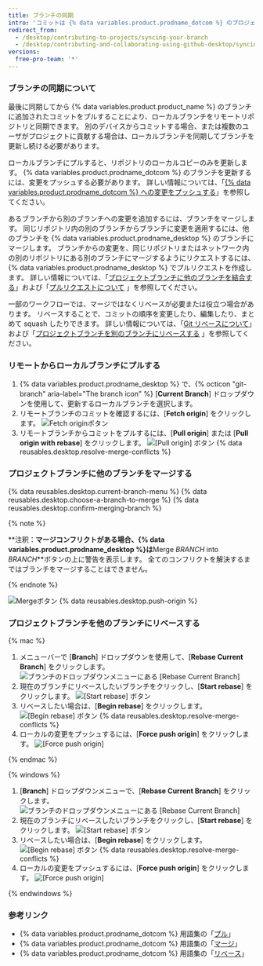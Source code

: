 ```yaml
---
title: ブランチの同期
intro: 'コミットは {% data variables.product.prodname_dotcom %} のプロジェクトにプッシュされるため、リモートリポジトリからプルすることにより、プロジェクトのローカルコピーを同期した状態に保つことができます。'
redirect_from:
  - /desktop/contributing-to-projects/syncing-your-branch
  - /desktop/contributing-and-collaborating-using-github-desktop/syncing-your-branch
versions:
  free-pro-team: '*'
---
```


### ブランチの同期について

最後に同期してから {% data variables.product.product_name %} のブランチに追加されたコミットをプルすることにより、ローカルブランチをリモートリポジトリと同期できます。 別のデバイスからコミットする場合、または複数のユーザがプロジェクトに貢献する場合は、ローカルブランチを同期してブランチを更新し続ける必要があります。

ローカルブランチにプルすると、リポジトリのローカルコピーのみを更新します。 {% data variables.product.prodname_dotcom %} のブランチを更新するには、変更をプッシュする必要があります。 詳しい情報については、「[{% data variables.product.prodname_dotcom %} への変更をプッシュする](/desktop/contributing-to-projects/pushing-changes-to-github)」を参照してください。

あるブランチから別のブランチへの変更を追加するには、ブランチをマージします。 同じリポジトリ内の別のブランチからブランチに変更を適用するには、他のブランチを {% data variables.product.prodname_desktop %} のブランチにマージします。 ブランチからの変更を、同じリポジトリまたはネットワーク内の別のリポジトリにある別のブランチにマージするようにリクエストするには、{% data variables.product.prodname_desktop %} でプルリクエストを作成します。 詳しい情報については、「[プロジェクトブランチに他のブランチを結合する](#merging-another-branch-into-your-project-branch)」および「[プルリクエストについて](/github/collaborating-with-issues-and-pull-requests/about-pull-requests) 」を参照してください。

一部のワークフローでは、マージではなくリベースが必要または役立つ場合があります。 リベースすることで、コミットの順序を変更したり、編集したり、まとめて squash したりできます。 詳しい情報については、「[Git リベースについて](/github/getting-started-with-github/about-git-rebase)」および「[プロジェクトブランチを別のブランチにリベースする](#rebasing-your-project-branch-onto-another-branch) 」を参照してください。

### リモートからローカルブランチにプルする

1. {% data variables.product.prodname_desktop %} で、{% octicon "git-branch" aria-label="The branch icon" %} [**Current Branch**] ドロップダウンを使用して、更新するローカルブランチを選択します。
2.  リモートブランチのコミットを確認するには、[**Fetch origin**] をクリックします。 ![Fetch originボタン](/assets/images/help/desktop/fetch-button.png)
3. リモートブランチからコミットをプルするには、[**Pull origin**] または [**Pull origin with rebase**] をクリックします。 ![[Pull origin] ボタン](/assets/images/help/desktop/pull-button.png)
{% data reusables.desktop.resolve-merge-conflicts %}

### プロジェクトブランチに他のブランチをマージする

{% data reusables.desktop.current-branch-menu %}
{% data reusables.desktop.choose-a-branch-to-merge %}
{% data reusables.desktop.confirm-merging-branch %}

   {% note %}

   **注釈：**マージコンフリクトがある場合、{% data variables.product.prodname_desktop %}は**Merge <em>BRANCH</em> into <em>BRANCH</em>**ボタンの上に警告を表示します。 全てのコンフリクトを解決するまではブランチをマージすることはできません。

   {% endnote %}

   ![Mergeボタン](/assets/images/help/desktop/merge-branch-button.png)
{% data reusables.desktop.push-origin %}

### プロジェクトブランチを他のブランチにリベースする

{% mac %}

1. メニューバーで [**Branch**] ドロップダウンを使用して、[**Rebase Current Branch**] をクリックします。 ![ブランチのドロップダウンメニューにある [Rebase Current Branch]](/assets/images/help/desktop/mac-rebase-current-branch.png)
2. 現在のブランチにリベースしたいブランチをクリックし、[**Start rebase**] をクリックします。 ![[Start rebase] ボタン](/assets/images/help/desktop/start-rebase-button.png)
3. リベースしたい場合は、[**Begin rebase**] をクリックします。 ![[Begin rebase] ボタン](/assets/images/help/desktop/begin-rebase-button.png)
{% data reusables.desktop.resolve-merge-conflicts %}
4. ローカルの変更をプッシュするには、[**Force push origin**] をクリックします。 ![[Force push origin]](/assets/images/help/desktop/force-push-origin.png)

{% endmac %}

{% windows %}

1. [**Branch**] ドロップダウンメニューで、[**Rebase Current Branch**] をクリックします。 ![ブランチのドロップダウンメニューにある [Rebase Current Branch]](/assets/images/help/desktop/windows-rebase-current-branch.png)
2. 現在のブランチにリベースしたいブランチをクリックし、[**Start rebase**] をクリックします。 ![[Start rebase] ボタン](/assets/images/help/desktop/start-rebase-button.png)
3. リベースしたい場合は、[**Begin rebase**] をクリックします。 ![[Begin rebase] ボタン](/assets/images/help/desktop/begin-rebase-button.png)
{% data reusables.desktop.resolve-merge-conflicts %}
4. ローカルの変更をプッシュするには、[**Force push origin**] をクリックします。 ![[Force push origin]](/assets/images/help/desktop/force-push-origin.png)

{% endwindows %}

### 参考リンク
- {% data variables.product.prodname_dotcom %} 用語集の「[プル](/github/getting-started-with-github/github-glossary#pull)」
- {% data variables.product.prodname_dotcom %} 用語集の「[マージ](/github/getting-started-with-github/github-glossary#merge)」
- {% data variables.product.prodname_dotcom %} 用語集の「[リベース](/github/getting-started-with-github/github-glossary#rebase)」
